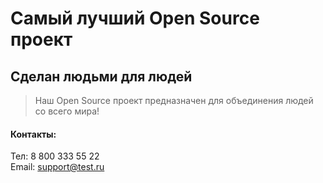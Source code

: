 # Самый лучший Open Source проект

## Сделан людьми для людей

> Наш Open Source проект предназначен для объединения людей со всего мира!

#### Контакты:   
Тел: 8 800 333 55 22  
Email: support@test.ru  
